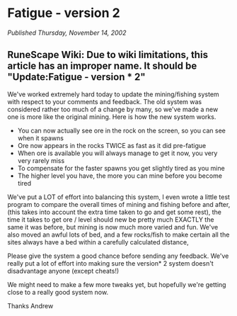 # Fatigue - version 2
*Published Thursday, November 14, 2002*

## **RuneScape Wiki:** Due to wiki limitations, this article has an improper name. It should be "Update:Fatigue - version \* 2"

We've worked extremely hard today to update the mining/fishing system with respect to your comments and feedback. The old system was considered rather too much of a change by many, so we've made a new one is more like the original mining. Here is how the new system works.

*   You can now actually see ore in the rock on the screen, so you can see when it spawns
*   Ore now appears in the rocks TWICE as fast as it did pre-fatigue
*   When ore is available you will always manage to get it now, you very very rarely miss
*   To compensate for the faster spawns you get slightly tired as you mine
*   The higher level you have, the more you can mine before you become tired

We've put a LOT of effort into balancing this system, I even wrote a little test program to compare the overall times of mining and fishing before and after, (this takes into account the extra time taken to go and get some rest), the time it takes to get ore / level should new be pretty much EXACTLY the same it was before, but mining is now much more varied and fun. We've also moved an awful lots of bed, and a few rocks/fish to make certain all the sites always have a bed within a carefully calculated distance,

Please give the system a good chance before sending any feedback. We've really put a lot of effort into making sure the version\* 2 system doesn't disadvantage anyone (except cheats!)

We might need to make a few more tweaks yet, but hopefully we're getting close to a really good system now.

Thanks Andrew
